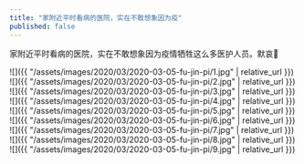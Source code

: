 ```yaml
---
title: "家附近平时看病的医院，实在不敢想象因为疫"
published: false
---
```

家附近平时看病的医院，实在不敢想象因为疫情牺牲这么多医护人员。默哀



![]({{ "/assets/images/2020/03/2020-03-05-fu-jin-pi/1.jpg" | relative_url }})
![]({{ "/assets/images/2020/03/2020-03-05-fu-jin-pi/2.jpg" | relative_url }})
![]({{ "/assets/images/2020/03/2020-03-05-fu-jin-pi/3.jpg" | relative_url }})
![]({{ "/assets/images/2020/03/2020-03-05-fu-jin-pi/4.jpg" | relative_url }})
![]({{ "/assets/images/2020/03/2020-03-05-fu-jin-pi/5.jpg" | relative_url }})
![]({{ "/assets/images/2020/03/2020-03-05-fu-jin-pi/6.jpg" | relative_url }})
![]({{ "/assets/images/2020/03/2020-03-05-fu-jin-pi/7.jpg" | relative_url }})
![]({{ "/assets/images/2020/03/2020-03-05-fu-jin-pi/8.jpg" | relative_url }})
![]({{ "/assets/images/2020/03/2020-03-05-fu-jin-pi/9.jpg" | relative_url }})
